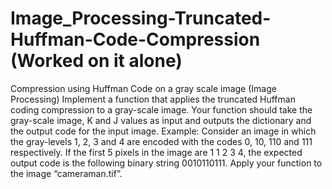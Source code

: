 # Image_Processing-Truncated-Huffman-Code-Compression (Worked on it alone)

Compression using Huffman Code on a gray scale image (Image Processing)
Implement a function that applies the truncated Huffman coding compression to a gray-scale
image. Your function should take the gray-scale image, K and J values as input and outputs
the dictionary and the output code for the input image. Example: Consider an image in which
the gray-levels 1, 2, 3 and 4 are encoded with the codes 0, 10, 110 and 111 respectively. If
the first 5 pixels in the image are 1 1 2 3 4, the expected output code is the following binary
string 0010110111. Apply your function to the image “cameraman.tif”.
